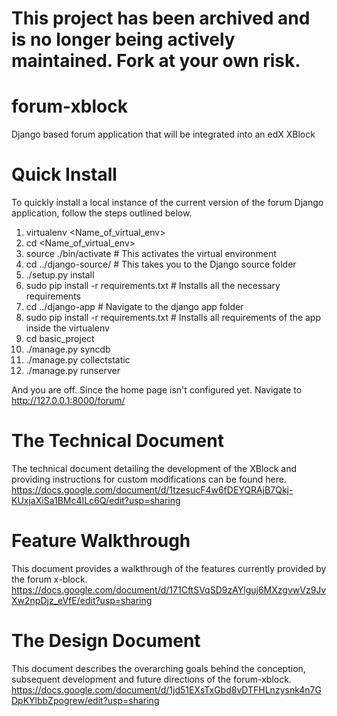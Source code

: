 # This project has been archived and is no longer being actively maintained. Fork at your own risk.

# forum-xblock

Django based forum application that will be integrated into an edX XBlock

# Quick Install

To quickly install a local instance of the current version of the forum Django application, follow the steps outlined below.

1. virtualenv <Name_of_virtual_env>
2. cd <Name_of_virtual_env>
3. source ./bin/activate # This activates the virtual environment
4. cd ../django-source/ # This takes you to the Django source folder
5. ./setup.py install
6. sudo pip install -r requirements.txt # Installs all the necessary requirements
6. cd ../django-app # Navigate to the django app folder
7. sudo pip install -r requirements.txt # Installs all requirements of the app inside the virtualenv
8. cd basic_project
9. ./manage.py syncdb
10. ./manage.py collectstatic
11. ./manage.py runserver

And you are off. Since the home page isn't configured yet. Navigate to http://127.0.0.1:8000/forum/

# The Technical Document

The technical document detailing the development of the XBlock and providing instructions for custom modifications can be found here. https://docs.google.com/document/d/1tzesucF4w6fDEYQRAjB7Qkj-KUxjaXiSa1BMc4ILc6Q/edit?usp=sharing

# Feature Walkthrough

This document provides a walkthrough of the features currently provided by the forum x-block. https://docs.google.com/document/d/171CftSVqSD9zAYlguj6MXzgvwVz9JvXw2npDjz_eVfE/edit?usp=sharing

# The Design Document

This document describes the overarching goals behind the conception, subsequent development and future directions of the forum-xblock. https://docs.google.com/document/d/1jd51EXsTxGbd8vDTFHLnzysnk4n7GDpKYlbbZpogrew/edit?usp=sharing
